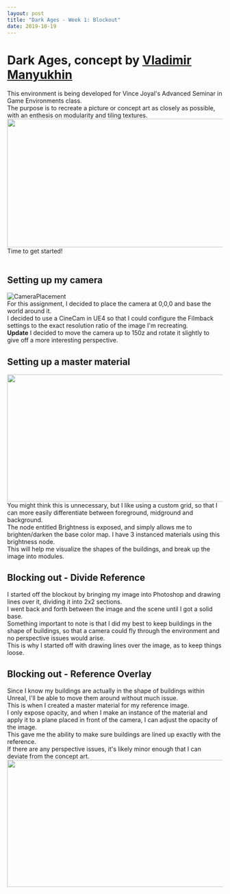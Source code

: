 ```yaml
---
layout: post
title: "Dark Ages - Week 1: Blockout"
date: 2019-10-19
---
```


Dark Ages, concept by [Vladimir Manyukhin](https://www.artstation.com/artwork/5yKeO)
===============

This environment is being developed for Vince Joyal's Advanced Seminar in Game Environments class.<br/>
The purpose is to recreate a picture or concept art as closely as possible, with an enthesis on modularity and tiling textures.<br/>
<img src="https://cdnb.artstation.com/p/assets/images/images/011/268/535/large/vladimir-manyukhin-dark-ages.jpg?1528716831" width="546" height="300" /><br/>
Time to get started!<br/>
<br/>

## Setting up my camera
![CameraPlacement](https://i.imgur.com/YDLKYX7.png)<br/>
For this assignment, I decided to place the camera at 0,0,0 and base the world around it.<br/>
I decided to use a CineCam in UE4 so that I could configure the Filmback settings to the exact resolution ratio of the image I'm recreating.<br/>
**Update** I decided to move the camera up to 150z and rotate it slightly to give off a more interesting perspective.<br/> 

## Setting up a master material
<img src="https://i.imgur.com/9oMryIk.png" width="527" height="297" /><br/>
You might think this is unnecessary, but I like using a custom grid, so that I can more easily differentiate between foreground, midground and background.<br/>
The node entitled Brightness is exposed, and simply allows me to brighten/darken the base color map. I have 3 instanced materials using this brightness node.<br/>
This will help me visualize the shapes of the buildings, and break up the image into modules.<br/>

## Blocking out - Divide Reference
I started off the blockout by bringing my image into Photoshop and drawing lines over it, dividing it into 2x2 sections.<br/>
I went back and forth between the image and the scene until I got a solid base. <br/>
Something important to note is that I did my best to keep buildings in the shape of buildings, so that a camera could fly through the environment and no perspective issues would arise.<br/>
This is why I started off with drawing lines over the image, as to keep things loose.<br/>

## Blocking out - Reference Overlay
Since I know my buildings are actually in the shape of buildings within Unreal, I'll be able to move them around without much issue.<br/>
This is when I created a master material for my reference image.<br/>
I only expose opacity, and when I make an instance of the material and apply it to a plane placed in front of the camera, I can adjust the opacity of the image.<br/>
This gave me the ability to make sure buildings are lined up exactly with the reference.<br/>
If there are any perspective issues, it's likely minor enough that I can deviate from the concept art.<br/>
<img src="https://i.imgur.com/viJ0z1U.png" width="527" height="297" /><br/>